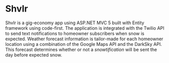 # Shvlr

Shvlr is a gig-economy app using ASP.NET MVC 5 built with Entity framework using code-first. The application is integrated with the Twilio API to send text notifications to homeowner subscribers when snow is expected. Weather forecast information is tailor-made for each homeowner location using a combination of the Google Maps API and the DarkSky API. This forecast determines whether or not a <i>snowtification</i> will be sent the day before expected snow. 
